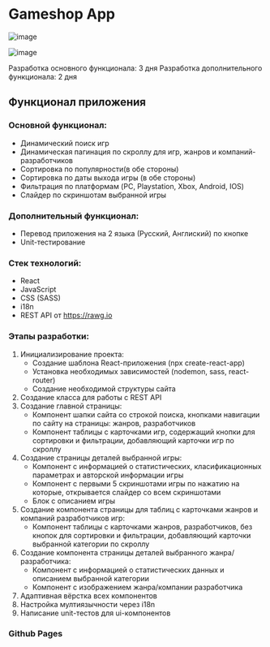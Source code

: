 # Gameshop App
![image](https://github.com/Everame/gameshop/assets/28521346/840b206e-2a4b-44e3-95d4-0354817c179f)

![image](https://github.com/Everame/gameshop/assets/28521346/ab9e1af4-9a46-40d2-99d6-b37dc9ec897c)

Разработка основного функционала: 3 дня
Разработка дополнительного функционала: 2 дня 

## Функционал приложения

### Основной функционал:

- Динамический поиск игр
- Динамическая пагинация по скроллу для игр, жанров и компаний-разработчиков
- Сортировка по популярности(в обе стороны)
- Сортировка по даты выхода игры (в обе стороны)
- Фильтрация по платформам (PC, Playstation, Xbox, Android, IOS)
- Слайдер по скриншотам выбранной игры

### Дополнительный функционал:

- Перевод приложения на 2 языка (Русский, Англиский) по кнопке
- Unit-тестирование

### Стек технологий:

- React
- JavaScript
- CSS (SASS)
- i18n
- REST API от https://rawg.io

### Этапы разработки:

1. Инициализирование проекта:
   - Создание шаблона React-приложения (npx create-react-app)
   - Установка необходимых зависимостей (nodemon, sass, react-router)
   - Создание необходимой структуры сайта
2. Создание класса для работы с REST API
3. Создание главной страницы:
   - Компонент шапки сайта со строкой поиска, кнопками навигации по сайту на страницы: жанров, разработчиков
   - Компонент таблицы с карточками игр, содержащий кнопки для сортировки и фильтрации, добавляющий карточки игр по скроллу
4. Создание страницы деталей выбранной игры:
   - Компонент с информацией о статистических, класификационных параметрах и авторской информации игры
   - Компонент с первыми 5 скриншотами игры по нажатию на которые, открывается слайдер со всем скриншотами
   - Блок с описанием игры
5. Создание компонента страницы для таблиц с карточками жанров и компаний разработчиков игр:
   - Компонент таблицы с карточками жанров, разработчиков, без кнопок для сортировки и фильтрации, добавляющий карточки выбранной категории по скроллу
6. Создание компонента страницы деталей выбранного жанра/разработчика:
   - Компонент с информацией о статистических данных и описанием выбранной категории
   - Компонент с изображением жанра/компании разработчика
7. Адаптивная вёрстка всех компонентов
8. Настройка мултиязычности через i18n
9. Написание unit-тестов для ui-компонентов

### Github Pages
